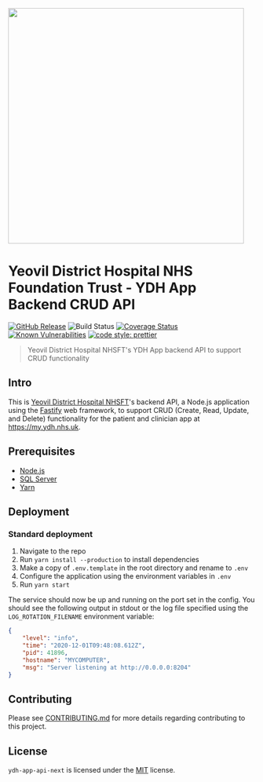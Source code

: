 <img alttext="Yeovil District Hospital Logo" src="https://yeovilhospital.co.uk/wp-content/uploads/2017/03/Yeovil_Hospital_Logo.jpg" width="480" />

# Yeovil District Hospital NHS Foundation Trust - YDH App Backend CRUD API

[![GitHub Release](https://img.shields.io/github/release/Fdawgs/ydh-app-api-next.svg)](https://github.com/Fdawgs/ydh-app-api-next/releases/latest/) ![Build Status](https://github.com/Fdawgs/ydh-app-api-next/workflows/CI/badge.svg?branch=main) [![Coverage Status](https://coveralls.io/repos/github/Fdawgs/ydh-app-api-next/badge.svg?branch=main)](https://coveralls.io/github/Fdawgs/ydh-app-api-next?branch=main) [![Known Vulnerabilities](https://snyk.io/test/github/Fdawgs/ydh-app-api-next/badge.svg)](https://snyk.io/test/github/Fdawgs/ydh-app-api-next) [![code style: prettier](https://img.shields.io/badge/code_style-prettier-ff69b4.svg?style=flat-square)](https://github.com/prettier/prettier)

> Yeovil District Hospital NHSFT's YDH App backend API to support CRUD functionality

## Intro

This is [Yeovil District Hospital NHSFT](https://yeovilhospital.co.uk/)'s backend API, a Node.js application using the [Fastify](https://www.fastify.io/) web framework, to support CRUD (Create, Read, Update, and Delete) functionality for the patient and clinician app at https://my.ydh.nhs.uk.

## Prerequisites

-   [Node.js](https://nodejs.org/en/)
-   [SQL Server](https://www.microsoft.com/en-gb/sql-server/sql-server-downloads)
-   [Yarn](https://yarnpkg.com)

## Deployment

### Standard deployment

1. Navigate to the repo
2. Run `yarn install --production` to install dependencies
3. Make a copy of `.env.template` in the root directory and rename to `.env`
4. Configure the application using the environment variables in `.env`
5. Run `yarn start`

The service should now be up and running on the port set in the config. You should see the following output in stdout or the log file specified using the `LOG_ROTATION_FILENAME` environment variable:

```json
{
	"level": "info",
	"time": "2020-12-01T09:48:08.612Z",
	"pid": 41896,
	"hostname": "MYCOMPUTER",
	"msg": "Server listening at http://0.0.0.0:8204"
}
```

## Contributing

Please see [CONTRIBUTING.md](https://github.com/Fdawgs/ydh-app-api-next/blob/main/CONTRIBUTING.md) for more details regarding contributing to this project.

## License

`ydh-app-api-next` is licensed under the [MIT](https://github.com/Fdawgs/ydh-app-api-next/blob/main/LICENSE) license.
